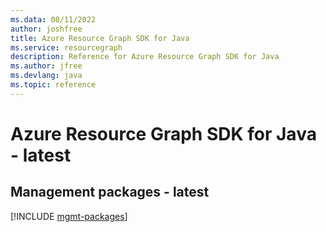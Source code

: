 ```yaml
---
ms.data: 08/11/2022
author: joshfree
title: Azure Resource Graph SDK for Java
ms.service: resourcegraph
description: Reference for Azure Resource Graph SDK for Java
ms.author: jfree
ms.devlang: java
ms.topic: reference
---
```

# Azure Resource Graph SDK for Java - latest

## Management packages - latest
[!INCLUDE [mgmt-packages](resource-graph-mgmt-index.md)]